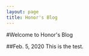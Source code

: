 ```yaml
---
layout: page
title: Honor's Blog
---
```


#Welcome to Honor's Blog

##Feb. 5, 2020
This is the test.

